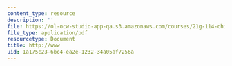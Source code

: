 ```yaml
---
content_type: resource
description: ''
file: https://ol-ocw-studio-app-qa.s3.amazonaws.com/courses/21g-114-chinese-vi-streamlined-spring-2005/1a175c236bc4ea2e123234a05af7256a_MIT21G_114S05_2_03j.pdf
file_type: application/pdf
resourcetype: Document
title: http://www
uid: 1a175c23-6bc4-ea2e-1232-34a05af7256a
---
```


